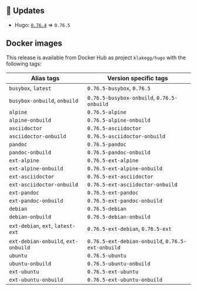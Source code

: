## :heartbeat: Updates

* Hugo: [`0.76.4`](https://github.com/klakegg/docker-hugo/releases/tag/0.76.4) => `0.76.5`


## Docker images

This release is available from Docker Hub as project `klakegg/hugo` with the following tags:

| Alias tags                   | Version specific tags                      |
| ---------------------------- | ------------------------------------------ |
| `busybox`, `latest`          | `0.76.5-busybox`, `0.76.5`                 |
| `busybox-onbuild`, `onbuild` | `0.76.5-busybox-onbuild`, `0.76.5-onbuild` |
| `alpine`                     | `0.76.5-alpine`                            |
| `alpine-onbuild`             | `0.76.5-alpine-onbuild`                    |
| `asciidoctor`                | `0.76.5-asciidoctor`                       |
| `asciidoctor-onbuild`        | `0.76.5-asciidoctor-onbuild`               |
| `pandoc`                     | `0.76.5-pandoc`                            |
| `pandoc-onbuild`             | `0.76.5-pandoc-onbuild`                    |
| `ext-alpine`                 | `0.76.5-ext-alpine`                        |
| `ext-alpine-onbuild`         | `0.76.5-ext-alpine-onbuild`                |
| `ext-asciidoctor`            | `0.76.5-ext-asciidoctor`                   |
| `ext-asciidoctor-onbuild`    | `0.76.5-ext-asciidoctor-onbuild`           |
| `ext-pandoc`                 | `0.76.5-ext-pandoc`                        |
| `ext-pandoc-onbuild`         | `0.76.5-ext-pandoc-onbuild`                |
| `debian`                     | `0.76.5-debian`                            |
| `debian-onbuild`             | `0.76.5-debian-onbuild`                    |
| `ext-debian`, `ext`, `latest-ext` | `0.76.5-ext-debian`, `0.76.5-ext`     |
| `ext-debian-onbuild`, `ext-onbuild` | `0.76.5-ext-debian-onbuild`, `0.76.5-ext-onbuild` |
| `ubuntu`                     | `0.76.5-ubuntu`                            |
| `ubuntu-onbuild`             | `0.76.5-ubuntu-onbuild`                    |
| `ext-ubuntu`                 | `0.76.5-ext-ubuntu`                        |
| `ext-ubuntu-onbuild`         | `0.76.5-ext-ubuntu-onbuild`                |
